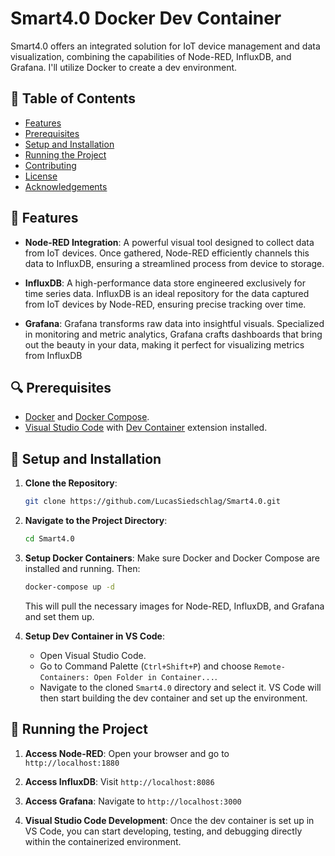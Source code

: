 # Smart4.0 Docker Dev Container

Smart4.0 offers an integrated solution for IoT device management and data visualization, combining the capabilities of Node-RED, InfluxDB, and Grafana. I'll utilize Docker to create a dev environment.

## 📖 Table of Contents

- [Features](#features)
- [Prerequisites](#prerequisites)
- [Setup and Installation](#setup-and-installation)
- [Running the Project](#running-the-project)
- [Contributing](#contributing)
- [License](#license)
- [Acknowledgements](#acknowledgements)

## 🌟 Features

- **Node-RED Integration**: A powerful visual tool designed to collect data from IoT devices. Once gathered, Node-RED efficiently channels this data to InfluxDB, ensuring a streamlined process from device to storage.

- **InfluxDB**: A high-performance data store engineered exclusively for time series data. InfluxDB is an ideal repository for the data captured from IoT devices by Node-RED, ensuring precise tracking over time.

- **Grafana**: Grafana transforms raw data into insightful visuals. Specialized in monitoring and metric analytics, Grafana crafts dashboards that bring out the beauty in your data, making it perfect for visualizing metrics from InfluxDB

## 🔍 Prerequisites

- [Docker](https://docs.docker.com/get-docker/) and [Docker Compose](https://docs.docker.com/compose/install/).
- [Visual Studio Code](https://code.visualstudio.com/download) with [Dev Container](https://marketplace.visualstudio.com/items?itemName=ms-vscode-remote.vscode-remote-extensionpack) extension installed.

## 🔧 Setup and Installation

1. **Clone the Repository**:

   ```bash
   git clone https://github.com/LucasSiedschlag/Smart4.0.git
   ```

2. **Navigate to the Project Directory**:

   ```bash
   cd Smart4.0
   ```

3. **Setup Docker Containers**:
   Make sure Docker and Docker Compose are installed and running. Then:

   ```bash
   docker-compose up -d
   ```

   This will pull the necessary images for Node-RED, InfluxDB, and Grafana and set them up.

4. **Setup Dev Container in VS Code**:

   - Open Visual Studio Code.
   - Go to Command Palette (`Ctrl+Shift+P`) and choose `Remote-Containers: Open Folder in Container...`.
   - Navigate to the cloned `Smart4.0` directory and select it. VS Code will then start building the dev container and set up the environment.

## 🚀 Running the Project

1. **Access Node-RED**:
   Open your browser and go to `http://localhost:1880`

2. **Access InfluxDB**:
   Visit `http://localhost:8086`

3. **Access Grafana**:
   Navigate to `http://localhost:3000` 

4. **Visual Studio Code Development**:
   Once the dev container is set up in VS Code, you can start developing, testing, and debugging directly within the containerized environment.
